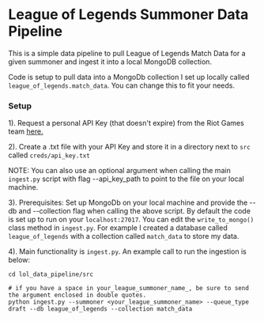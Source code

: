 # League of Legends Summoner Data Pipeline

This is a simple data pipeline to pull League of Legends Match Data for a given summoner and ingest it into a local MongoDB collection.

Code is setup to pull data into a MongoDb collection I set up locally called ```league_of_legends.match_data```. You can change this to fit your needs.


### Setup

1). Request a personal API Key (that doesn't expire) from the Riot Games team [here.](https://developer.riotgames.com/)

2). Create a .txt file with your API Key and store it in a directory next to ```src``` called ```creds/api_key.txt``` 

NOTE: You can also use an optional argument when calling the main ```ingest.py``` script with flag --api_key_path to point to the file on your local machine.

3). Prerequisites: Set up MongoDb on your local machine and provide the --db and --collection flag when calling the above script. By default the code is set up to run on your ```localhost:27017```. You can edit the ```write_to_mongo()``` class method in ```ingest.py```. For example I created a database called ```league_of_legends``` with a collection called ```match_data``` to store my data.

4). Main functionality is ```ingest.py```. An example call to run the ingestion is below:

```
cd lol_data_pipeline/src

# if you have a space in your_league_summoner_name_, be sure to send the argument enclosed in double quotes.
python ingest.py --summoner <your_league_summoner_name> --queue_type draft --db league_of_legends --collection match_data
```
